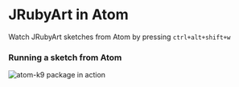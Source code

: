 # JRubyArt in Atom

Watch JRubyArt sketches from Atom by pressing `ctrl+alt+shift+w`


### Running a sketch from Atom



![atom-k9 package in action](https://cloud.githubusercontent.com/assets/86850/18041266/e2cb229e-6dae-11e6-94a7-397cdffeff46.png)


